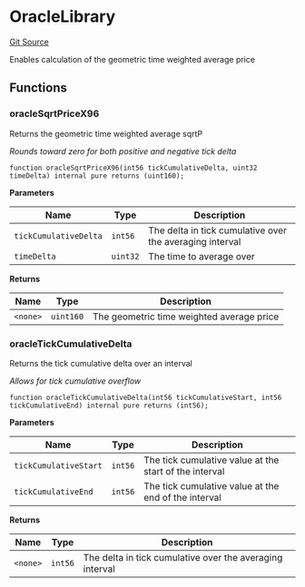 # OracleLibrary
[Git Source](https://github.com/MarginalProtocol/v1-core/blob/4dcf410464dd1b73aaabe9fa06bd3450c672d3b9/contracts/libraries/OracleLibrary.sol)

Enables calculation of the geometric time weighted average price


## Functions
### oracleSqrtPriceX96

Returns the geometric time weighted average sqrtP

*Rounds toward zero for both positive and negative tick delta*


```solidity
function oracleSqrtPriceX96(int56 tickCumulativeDelta, uint32 timeDelta) internal pure returns (uint160);
```
**Parameters**

|Name|Type|Description|
|----|----|-----------|
|`tickCumulativeDelta`|`int56`|The delta in tick cumulative over the averaging interval|
|`timeDelta`|`uint32`|The time to average over|

**Returns**

|Name|Type|Description|
|----|----|-----------|
|`<none>`|`uint160`|The geometric time weighted average price|


### oracleTickCumulativeDelta

Returns the tick cumulative delta over an interval

*Allows for tick cumulative overflow*


```solidity
function oracleTickCumulativeDelta(int56 tickCumulativeStart, int56 tickCumulativeEnd) internal pure returns (int56);
```
**Parameters**

|Name|Type|Description|
|----|----|-----------|
|`tickCumulativeStart`|`int56`|The tick cumulative value at the start of the interval|
|`tickCumulativeEnd`|`int56`|The tick cumulative value at the end of the interval|

**Returns**

|Name|Type|Description|
|----|----|-----------|
|`<none>`|`int56`|The delta in tick cumulative over the averaging interval|


